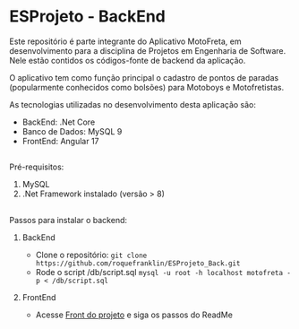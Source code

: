 # ESProjeto - BackEnd

Este repositório é parte integrante do Aplicativo MotoFreta, em desenvolvimento para a disciplina de Projetos em Engenharia de Software. Nele estão contidos os códigos-fonte de backend da aplicação. 

O aplicativo tem como função principal o cadastro de pontos de paradas (popularmente conhecidos como bolsões) para Motoboys e Motofretistas.

As tecnologias utilizadas no desenvolvimento desta aplicação são:

- BackEnd: .Net Core 
- Banco de Dados: MySQL 9
- FrontEnd: Angular 17
##
Pré-requisitos:

1. MySQL 
2. .Net Framework instalado (versão > 8)


##
Passos para instalar o backend:

1. BackEnd
    - Clone o repositório: `git clone https://github.com/roquefranklin/ESProjeto_Back.git`
    - Rode o script /db/script.sql `mysql -u root -h localhost motofreta -p < /db/script.sql`

2. FrontEnd
    - Acesse [Front do projeto](https://github.com/roquefranklin/ESProjeto_Front "Front do projeto") e siga os passos do ReadMe